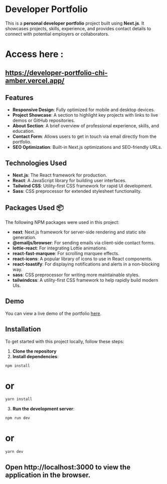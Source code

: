 # Developer Portfolio

This is a **personal developer portfolio** project built using **Next.js**. It showcases projects, skills, experience, and provides contact details to connect with potential employers or collaborators.

# Access here :

## https://developer-portfolio-chi-amber.vercel.app/

## Features

- **Responsive Design**: Fully optimized for mobile and desktop devices.
- **Project Showcase**: A section to highlight key projects with links to live demos or GitHub repositories.
- **About Section**: A brief overview of professional experience, skills, and education.
- **Contact Form**: Allows users to get in touch via email directly from the portfolio.
- **SEO Optimization**: Built-in Next.js optimizations and SEO-friendly URLs.

## Technologies Used

- **Next.js**: The React framework for production.
- **React**: A JavaScript library for building user interfaces.
- **Tailwind CSS**: Utility-first CSS framework for rapid UI development.
- **Sass**: CSS preprocessor for extended stylesheet functionality.

## Packages Used 📦

The following NPM packages were used in this project:

- **next**: Next.js framework for server-side rendering and static site generation.
- **@emailjs/browser**: For sending emails via client-side contact forms.
- **lottie-react**: For integrating Lottie animations.
- **react-fast-marquee**: For scrolling marquee effects.
- **react-icons**: A popular library of icons to use in React components.
- **react-toastify**: For displaying notifications and alerts in a non-blocking way.
- **sass**: CSS preprocessor for writing more maintainable styles.
- **tailwindcss**: A utility-first CSS framework to help rapidly build modern UIs.

## Demo

You can view a live demo of the portfolio [here](#).

## Installation

To get started with this project locally, follow these steps:

1. **Clone the repository**
2. **Install dependencies**:

```bash
npm install
```

# or

```bash
yarn install
```

3. **Run the development server**:

```bash
npm run dev
```

# or

```bash
yarn dev
```

## Open http://localhost:3000 to view the application in the browser.
